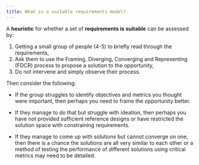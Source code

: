 ```yaml
---
title: What is a suitable requirements model?
---
```


A **heuristic** for whether a set of **requirements is suitable** can be assessed by:

1. Getting a small group of people (4-5) to briefly read through the requirements,
2. Ask them to use the Framing, Diverging, Converging and Representing (FDCR) process to propose a solution to the opportunity,
3. Do not intervene and simply observe their process.

Then consider the following:

* If the group struggles to identify objectives and metrics you thought were important, then perhaps you need to frame the opportunity better. 

* If they manage to do that but struggle with ideation, then perhaps you have not provided sufficient reference designs or have restricted the solution space with constraining requirements.  

* If they manage to come up with solutions but cannot converge on one, then there is a chance the solutions are all very similar to each other or a method of testing the performance of different solutions using critical metrics may need to be detailed. 
